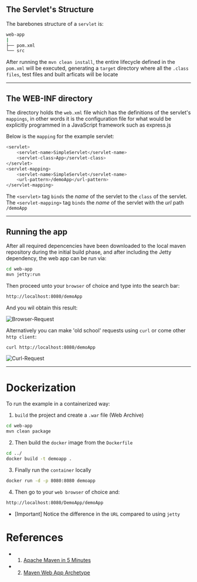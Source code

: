 ## The Servlet's Structure

The barebones structure of a `servlet` is:

```bash
web-app
|
├── pom.xml
└── src
```

After running the `mvn clean install`, the entire lifecycle defined in the `pom.xml` will be executed, generating a `target` directory where all the `.class files`, test files and built arficats will be locate

----

## The WEB-INF directory

The directory holds the `web.xml` file which has the definitions of the servlet's `mappings`, in other words it is the configuration file for what would be explicitly programmed in a JavaScript framework such as express.js

Below is the `mapping` for the example servlet:

```bash
<servlet>
    <servlet-name>SimpleServlet</servlet-name>
    <servlet-class>App</servlet-class>
</servlet>
<servlet-mapping>
    <servlet-name>SimpleServlet</servlet-name>
    <url-pattern>/demoApp</url-pattern>
</servlet-mapping>
```

The `<servlet>` tag `binds` the *name* of the servlet to the `class` of the servlet.
<br>
The `<servlet-mapping>` tag `binds` the *name* of the servlet with the *url* path `/demoApp`


----

## Running the app

After all required depencencies have been downloaded to the local maven repository during the initial
build phase, and after including the Jetty dependency, the web app can be run via:

```bash
cd web-app
mvn jetty:run
```

Then proceed unto your `browser` of choice and type into the search bar:

```bash
http://localhost:8080/demoApp
```

And you wil obtain this result:

![Browser-Request](../imgs/browser-demo.png)

Alternatively you can make 'old school' requests using `curl` or come other `http client`:

```bash
curl http://localhost:8080/demoApp
```

![Curl-Request](../imgs/curl-demo.png)


----

# Dockerization

To run the example in a containerized way:

1) `build` the project and create a `.war` file (Web Archive)

```bash
cd web-app
mvn clean package
```

2) Then build the `docker` image from the `Dockerfile`

```bash
cd ../
docker build -t demoapp .
```

3) Finally run the `container` locally

```bash
docker run -d -p 8080:8080 demoapp
```

4) Then go to your `web browser` of choice and:

```bash
http://localhost:8080/DemoApp/demoApp
```

* [Important] Notice the difference in the `URL` compared to using `jetty`

# References

- 1) [Apache Maven in 5 Minutes](https://maven.apache.org/guides/getting-started/maven-in-five-minutes.html)
- 2) [Maven Web App Archetype](https://maven.apache.org/archetypes/maven-archetype-webapp/)
